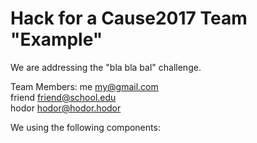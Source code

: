 # Hack for a Cause2017 Team "Example"

We are addressing the "bla bla bal" challenge.

Team Members:
me      my@gmail.com  
friend  friend@school.edu  
hodor   hodor@hodor.hodor  

We using the following components:



